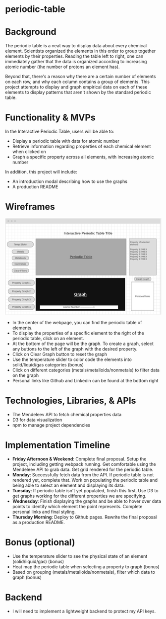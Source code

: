 # periodic-table

# Background
The periodic table is a neat way to display data about every chemical element. Scientists organized the elements in this order to group together elements by their properties. Reading the table left to right, one can immediately gather that the data is organized according to increasing atomic number (the number of protons an element has).

Beyond that, there's a reason why there are a certain number of elements on each row, and why each column contains a group of elements. This project attempts to display and graph empirical data on each of these elements to display patterns that aren't shown by the standard periodic table.


# Functionality & MVPs
In the Interactive Periodic Table, users will be able to:
- Display a periodic table with data for atomic number
- Retrieve information regarding properties of each chemical element when clicked on
- Graph a specific property across all elements, with increasing atomic number


In addition, this project will include:
- An introduction modal describing how to use the graphs
- A production README

# Wireframes
![Wireframe for the project](/wireframe.png "Interactive Periodic Table Wireframe")
- In the center of the webpage, you can find the periodic table of elements.
- To display the properties of a specific element to the right of the periodic table, click on an element.
- At the bottom of the page will be the graph. To create a graph, select any buttons to the left of the graph with the desired property.
- Click on Clear Graph button to reset the graph
- Use the temperature slider to color code the elements into solid/liquid/gas categories (bonus)
- Click on different categories (metals/metalloids/nonmetals) to filter data on the graph
- Personal links like Github and Linkedin can be found at the bottom right

# Technologies, Libraries, & APIs
- The Mendeleev API to fetch chemical properties data
- D3 for data visualization
- npm to manage project dependencies

# Implementation Timeline
- **Friday Afternoon & Weekend**: Complete final proposal. Setup the project, including getting webpack running. Get comfortable using the Mendeleev API to grab data. Get grid rendered for the periodic table.
- **Monday**: Successfully fetch data from the API. If periodic table is not rendered yet, complete that. Work on populating the periodic table and being able to select an element and displaying its data.
- **Tuesday**: If periodic table isn't yet populated, finish this first. Use D3 to get graphs working for the different properties we are specifying.
- **Wednesday**: Finish displaying the graphs and be able to hover over data points to identify which element the point represents. Complete personal links and final styling.
- **Thursday Morning**: Deploy to Github pages. Rewrite the final proposal as a production README.

# Bonus (optional)
- Use the temperature slider to see the physical state of an element (solid/liquid/gas) (bonus)
- Heat map the periodic table when selecting a property to graph (bonus)
- Based on grouping (metals/metalloids/nonmetals), filter which data to graph (bonus)

# Backend
- I will need to implement a lightweight backend to protect my API keys.


